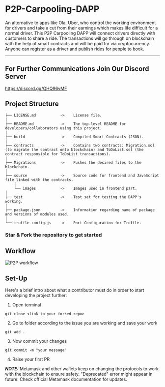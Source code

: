 # P2P-Carpooling-DAPP


An alternative to apps like Ola, Uber, who control the working environment
for drivers and take a cut from their earnings which makes life
difficult for a normal driver. This P2P Carpooling DAPP will connect
drivers directly with customers to share a ride. The transactions
will go through on blockchain with the help of smart contracts and
will be paid for via cryptocurrency. Anyone can register as a driver
and publish rides for people to book.

<hr>

## For Further Communications Join Our Discord Server
https://discord.gg/QHQ96vMF


## Project Structure

    ├── LICENSE.md           ->    License file.
    |
    ├── README.md            ->    The top-level README for developers/collaborators using this project.
    |
    ├── build                ->    Compiled Smart Contracts (JSON).
    |
    ├── contracts            ->    Contains two contracts: Migration.sol (to migrate the contract onto blockchain) and ToDoList.sol (the contract responsible for ToDoList transactions).
    |
    ├── Migrations           ->    Pushes the desired files to the blockchain.
    │   
    ├── source               ->    Source code for frontend and JavaScript file linked with the contracts.
        │
        └── images           ->    Images used in frontend part.      
    │
    ├── test                 ->    Test set for testing the DAPP's working.
    │
    ├── package.json         ->    Information regarding name of package and versions of modules used.
    │ 
    └── truffle-config.js    ->    Port Configuration for Truffle.     


### Star & Fork the repository to get started


## Workflow
 ![P2P workflow](https://user-images.githubusercontent.com/93368863/171994954-f694afc5-0a50-4662-b9f9-4d4b7c0b253b.png)

## Set-Up
Here's a brief intro about what a contributor must do in order to start developing the project further:

1. Open terminal

```
git clone <link to your forked repo>
```

2. Go to folder according to the issue you are working and save your work

```
git add .
```

3. Now commit your changes

```
git commit -m "your message"
```

4. Raise your first PR 



**_NOTE:_** Metamask and other wallets keep on changing the protocols to work with the blockchain to ensure safety. "Deprecated" error might appear in future. Check official Metamask documentation for updates.

